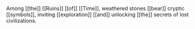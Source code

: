 Among [[the]] [[Ruins]] [[of]] [[Time]], weathered stones [[bear]] cryptic [[symbols]], inviting [[exploration]] [[and]] unlocking [[the]] secrets of lost civilizations.

